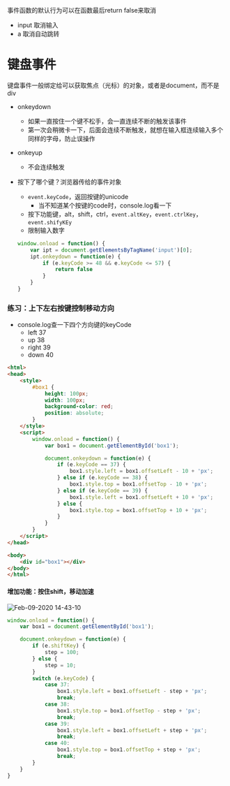 
事件函数的默认行为可以在函数最后return false来取消
- input 取消输入
- a 取消自动跳转


# 键盘事件

键盘事件一般绑定给可以获取焦点（光标）的对象，或者是document，而不是div

- onkeydown
  - 如果一直按住一个键不松手，会一直连续不断的触发该事件
  - 第一次会稍微卡一下，后面会连续不断触发，就想在输入框连续输入多个同样的字母，防止误操作

- onkeyup
  - 不会连续触发
  
- 按下了哪个键？浏览器传给的事件对象
  - `event.keyCode`，返回按键的unicode
    - 当不知道某个按键的code时，console.log看一下
  - 按下功能键，alt，shift，ctrl，`event.altKey`，`event.ctrlKey`，`event.shifyKEy`
  - 限制输入数字
  ```javascript
  window.onload = function() {
      var ipt = document.getElementsByTagName('input')[0];
      ipt.onkeydown = function(e) {
          if (e.keyCode >= 48 && e.keyCode <= 57) {
              return false
          }
      }
  }
  ```

### 练习：上下左右按键控制移动方向
- console.log查一下四个方向键的keyCode
  - left 37
  - up 38
  - right 39
  - down 40
  
```html
<html>
<head>
    <style>
        #box1 {
            height: 100px;
            width: 100px;
            background-color: red;
            position: absolute;
        }
    </style>
    <script>
        window.onload = function() {
            var box1 = document.getElementById('box1');

            document.onkeydown = function(e) {
                if (e.keyCode == 37) {
                    box1.style.left = box1.offsetLeft - 10 + 'px';
                } else if (e.keyCode == 38) {
                    box1.style.top = box1.offsetTop - 10 + 'px';
                } else if (e.keyCode == 39) {
                    box1.style.left = box1.offsetLeft + 10 + 'px';
                } else {
                    box1.style.top = box1.offsetTop + 10 + 'px';
                }
            }
        }
    </script>
</head>

<body>
    <div id="box1"></div>
</body>
</html>
```

#### 增加功能：按住shift，移动加速

![Feb-09-2020 14-43-10](https://user-images.githubusercontent.com/26485327/74097717-8c326f00-4b4a-11ea-9bef-82adbc564d71.gif)


```javascript
window.onload = function() {
    var box1 = document.getElementById('box1');

    document.onkeydown = function(e) {
        if (e.shiftKey) {
            step = 100;
        } else {
            step = 10;
        }
        switch (e.keyCode) {
            case 37:
                box1.style.left = box1.offsetLeft - step + 'px';
                break;
            case 38:
                box1.style.top = box1.offsetTop - step + 'px';
                break;
            case 39:
                box1.style.left = box1.offsetLeft + step + 'px';
                break;
            case 40:
                box1.style.top = box1.offsetTop + step + 'px';
                break;
        }
    }
}
```
  
